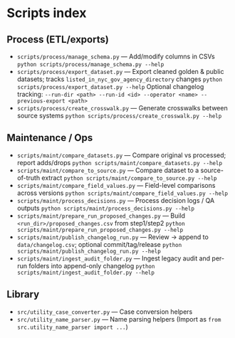# Scripts index

## Process (ETL/exports)
- `scripts/process/manage_schema.py` — Add/modify columns in CSVs
  `python scripts/process/manage_schema.py --help`
- `scripts/process/export_dataset.py` — Export cleaned golden & public datasets; tracks `listed_in_nyc_gov_agency_directory` changes
  `python scripts/process/export_dataset.py --help`
  Optional changelog tracking: `--run-dir <path> --run-id <id> --operator <name> --previous-export <path>`
- `scripts/process/create_crosswalk.py` — Generate crosswalks between source systems
  `python scripts/process/create_crosswalk.py --help`

## Maintenance / Ops
- `scripts/maint/compare_datasets.py` — Compare original vs processed; report adds/drops
  `python scripts/maint/compare_datasets.py --help`
- `scripts/maint/compare_to_source.py` — Compare dataset to a source-of-truth extract
  `python scripts/maint/compare_to_source.py --help`
- `scripts/maint/compare_field_values.py` — Field-level comparisons across versions
  `python scripts/maint/compare_field_values.py --help`
- `scripts/maint/process_decisions.py` — Process decision logs / QA outputs
  `python scripts/maint/process_decisions.py --help`
- `scripts/maint/prepare_run_proposed_changes.py` — Build `<run_dir>/proposed_changes.csv` from step1/step2
  `python scripts/maint/prepare_run_proposed_changes.py --help`
- `scripts/maint/publish_changelog_run.py` — Review → append to `data/changelog.csv`; optional commit/tag/release
  `python scripts/maint/publish_changelog_run.py --help`
- `scripts/maint/ingest_audit_folder.py` — Ingest legacy audit and per-run folders into append-only changelog
  `python scripts/maint/ingest_audit_folder.py --help`

## Library
- `src/utility_case_converter.py` — Case conversion helpers
- `src/utility_name_parser.py` — Name parsing helpers
(Import as `from src.utility_name_parser import ...`)
